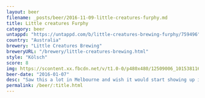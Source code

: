 ```yaml
---
layout: beer
filename: _posts/beer/2016-11-09-little-creatures-furphy.md
title: Little creatures Furphy
category: beer
untappd: "https://untappd.com/b/little-creatures-brewing-furphy/759496"
country: "Australia"
brewery: "Little Creatures Brewing"
breweryURL: "/brewery/little-creatures-brewing.html"
style: "Kölsch"
score: 8
img: https://scontent.xx.fbcdn.net/v/t1.0-0/p480x480/12509006_10153811639708745_4922522512256088245_n.jpg?oh=af09e3d72513bc736f180eec08bda028&oe=5AFDCA15
beer-date: "2016-01-07"
desc: "Saw this a lot in Melbourne and wish it would start showing up in Sydney. Glad to see some more brewers making Kölschs"
permalink: /beer/:title.html
---
```

